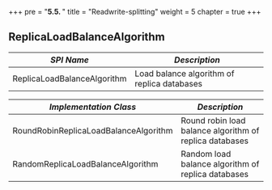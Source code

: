 +++
pre = "<b>5.5. </b>"
title = "Readwrite-splitting"
weight = 5
chapter = true
+++

## ReplicaLoadBalanceAlgorithm

| *SPI Name*                            | *Description*                                           |
| ------------------------------------- | ------------------------------------------------------- |
| ReplicaLoadBalanceAlgorithm           | Load balance algorithm of replica databases             |

| *Implementation Class*                | *Description*                                           |
| ------------------------------------- | ------------------------------------------------------- |
| RoundRobinReplicaLoadBalanceAlgorithm | Round robin load balance algorithm of replica databases |
| RandomReplicaLoadBalanceAlgorithm     | Random load balance algorithm of replica databases      |
